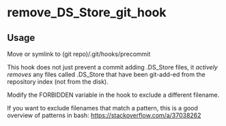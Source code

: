 # remove_DS_Store_git_hook

## Usage
Move or symlink to (git repo)/.git/hooks/precommit

This hook does not just prevent a commit adding .DS_Store files, it *actively removes* any files called .DS_Store that have been git-add-ed from the repository index (not from the disk).

Modify the FORBIDDEN variable in the hook to exclude a different filename.

If you want to exclude filenames that match a pattern, this is a good overview of patterns in bash: https://stackoverflow.com/a/37038262
